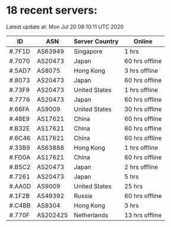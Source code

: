 # 18 recent servers:

Latest update at: Mon Jul 20 08:10:11 UTC 2020

| ID | ASN | Server Country | Online |
| -- | --- | -------------- | ------ |
| #.7F1D | AS63949 | Singapore | 1 hrs |
| #.7070 | AS20473 | Japan | 60 hrs offline |
| #.5AD7 | AS8075 | Hong Kong | 3 hrs offline |
| #.8073 | AS20473 | Japan | 60 hrs offline |
| #.73F9 | AS20473 | United States | 1 hrs offline |
| #.7776 | AS20473 | Japan | 60 hrs offline |
| #.66FA | AS9009 | United States | 30 hrs offline |
| #.48E9 | AS17621 | China | 60 hrs offline |
| #.B32E | AS17621 | China | 60 hrs offline |
| #.6C46 | AS17621 | China | 60 hrs offline |
| #.33B9 | AS63888 | Hong Kong | 1 hrs offline |
| #.FD0A | AS17621 | China | 60 hrs offline |
| #.B5C2 | AS20473 | Japan | 2 hrs offline |
| #.7261 | AS20473 | Japan | 5 hrs |
| #.AA0D | AS9009 | United States | 25 hrs |
| #.1F2B | AS49392 | Russia | 60 hrs offline |
| #.C4BB | AS9304 | Hong Kong | 3 hrs |
| #.770F | AS202425 | Netherlands | 13 hrs offline |

